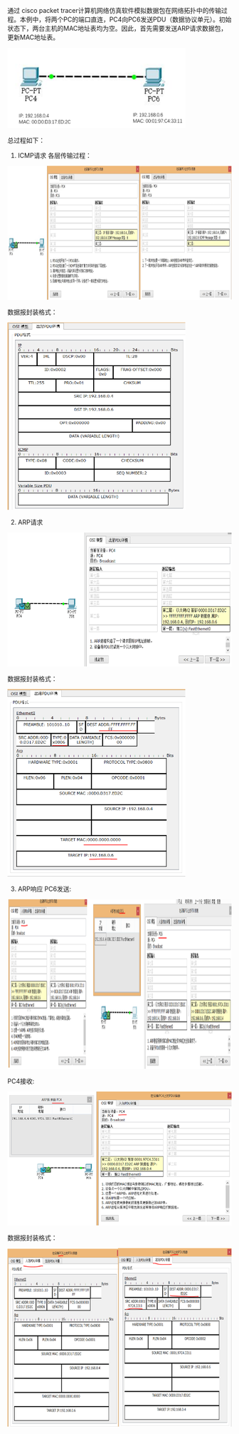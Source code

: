 通过 cisco packet tracer计算机网络仿真软件模拟数据包在网络拓扑中的传输过程。本例中，将两个PC的端口直连，PC4向PC6发送PDU（数据协议单元）。初始状态下，两台主机的MAC地址表均为空。因此，首先需要发送ARP请求数据包，更新MAC地址表。  

<div align=left><img width="400" height="180" src="./test-images/实验-ARP-1.png"/></div> 

总过程如下：
1. ICMP请求
各层传输过程：
<div align=left><img width="700" height="300" src="./test-images/实验-ARP-2.png"/></div> 

数据报封装格式：
<div align=left><img width="400" height="420" src="./test-images/实验-ARP-3.png"/></div> 

2. ARP请求
<div align=left><img width="700" height="300" src="./test-images/实验-ARP-4.png"/></div> 

数据报封装格式：
<div align=left><img width="400" height="420" src="./test-images/实验-ARP-5.png"/></div> 

3. ARP响应
PC6发送:
<div align=left><img width="780" height="380" src="./test-images/实验-ARP-6.png"/></div> 

PC4接收:
<div align=left><img width="700" height="300" src="./test-images/实验-ARP-8.png"/></div> 

数据报封装格式：
<div align=left><img width="600" height="400" src="./test-images/实验-ARP-7.png"/></div> 





